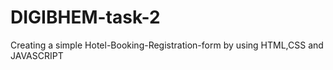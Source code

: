 # DIGIBHEM-task-2
Creating a simple Hotel-Booking-Registration-form by using HTML,CSS and JAVASCRIPT
